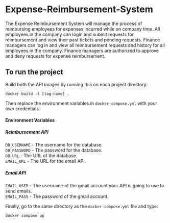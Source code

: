 # Expense-Reimbursement-System
The Expense Reimbursement System will manage the process of reimbursing employees for expenses incurred while on company time. All employees in the company can login and submit requests for reimbursement and view their past tickets and pending requests. Finance managers can log in and view all reimbursement requests and history for all employees in the company. Finance managers are authorized to approve and deny requests for expense reimbursement.
## To run the project
Build both the API images by running this on each project directory:
```
docker build -t [tag-name] .
```
Then replace the environment variables in ``docker-compose.yml`` with your own credentials.
#### Environment Variables
##### Reimbursement API
`DB_USERNAME` - The username for the database.  
`DB_PASSWORD` - The password for the database.  
`DB_URL` - The URL of the database.  
`EMAIL_URL` - The URL for the email API.  

##### Email API
`EMAIL_USER` - The username of the gmail account your API is going to use to send emails.  
`EMAIL_PASS` - The password of the gmail account.  

Finally, go to the same directory as the `docker-compose.yml` file and type:
```
docker compose up
```
